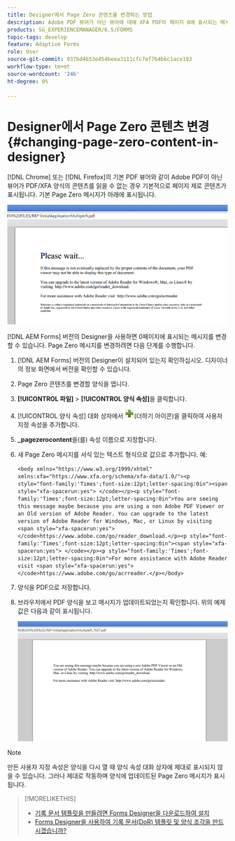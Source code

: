 ```yaml
---
title: Designer에서 Page Zero 콘텐츠를 변경하는 방법
description: Adobe PDF 뷰어가 아닌 뷰어에 대해 XFA PDF의 페이지 0에 표시되는 메시지를 변경합니다.
products: SG_EXPERIENCEMANAGER/6.5/FORMS
topic-tags: develop
feature: Adaptive Forms
role: User
source-git-commit: 937bd4653e454beea3111cfc7ef7b4bbc1ace193
workflow-type: tm+mt
source-wordcount: '246'
ht-degree: 0%

---
```



# Designer에서 Page Zero 콘텐츠 변경 {#changing-page-zero-content-in-designer}

[!DNL Chrome] 또는 [!DNL Firefox]의 기본 PDF 뷰어와 같이 Adobe PDF이 아닌 뷰어가 PDF/XFA 양식의 콘텐츠를 읽을 수 없는 경우 기본적으로 페이지 제로 콘텐츠가 표시됩니다. 기본 Page Zero 메시지가 아래에 표시됩니다.

![defaultpage0message](assets/defaultpage0message.png)

[!DNL AEM Forms] 버전의 Designer을 사용하면 0페이지에 표시되는 메시지를 변경할 수 있습니다. Page Zero 메시지를 변경하려면 다음 단계를 수행합니다.

1. [!DNL AEM Forms] 버전의 Designer이 설치되어 있는지 확인하십시오. 디자이너의 정보 화면에서 버전을 확인할 수 있습니다.

1. Page Zero 콘텐츠를 변경할 양식을 엽니다.

1. **[!UICONTROL 파일]** > **[!UICONTROL 양식 속성]**&#x200B;을 클릭합니다.

1. [!UICONTROL 양식 속성] 대화 상자에서 ![더하기](assets/plus.png)(더하기 아이콘)을 클릭하여 사용자 지정 속성을 추가합니다.

1. **_pagezerocontent**&#x200B;을(를) 속성 이름으로 지정합니다.
1. 새 Page Zero 메시지를 서식 있는 텍스트 형식으로 값으로 추가합니다. 예:


   `<body xmlns="https://www.w3.org/1999/xhtml" xmlns:xfa="https://www.xfa.org/schema/xfa-data/1.0/"><p style="font-family:'Times';font-size:12pt;letter-spacing:0in"><span style="xfa-spacerun:yes"> </code></p><p style="font-family:'Times';font-size:12pt;letter-spacing:0in">You are seeing this message maybe because you are using a non Adobe PDF Viewer or an Old version of Adobe Reader. You can upgrade to the latest version of Adobe Reader for Windows, Mac, or Linux by visiting <span style="xfa-spacerun:yes"> </code>https://www.adobe.com/go/reader_download.</p><p style="font-family:'Times';font-size:12pt;letter-spacing:0in"><span style="xfa-spacerun:yes"> </code></p><p style="font-family:'Times';font-size:12pt;letter-spacing:0in">For more assistance with Adobe Reader visit <span style="xfa-spacerun:yes"> </code>https://www.adobe.com/go/acrreader.</p></body>`

1. 양식을 PDF으로 저장합니다.

1. 브라우저에서 PDF 양식을 보고 메시지가 업데이트되었는지 확인합니다. 위의 예제 값은 다음과 같이 표시됩니다.

   ![changedmessage](assets/changedmessage.png)

>[!NOTE]
>
>만든 사용자 지정 속성은 양식을 다시 열 때 양식 속성 대화 상자에 제대로 표시되지 않을 수 있습니다. 그러나 제대로 작동하며 양식에 업데이트된 Page Zero 메시지가 표시됩니다.

>[!MORELIKETHIS]
>
>* [기록 문서 템플릿을 만들려면 Forms Designer을 다운로드하여 설치](/help/forms/installing-configuring-designer.md)
>* [Forms Designer을 사용하여 기록 문서(DoR) 템플릿 및 양식 조각을 만드시겠습니까?](/help/forms/use-forms-designer.md)
